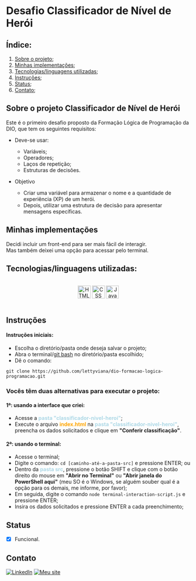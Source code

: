 # **Desafio Classificador de Nível de Herói**

## **Índice:**

1. [Sobre o projeto](#sobre-o-projeto-classificador-de-nível-de-herói);
2. [Minhas implementações](#minhas-implementações);
3. [Tecnologias/linguagens utilizadas](#tecnologiaslinguagens-utilizadas);
4. [Instruções](#instruções);
5. [Status](#status);
6. [Contato](#contato);

## **Sobre o projeto Classificador de Nível de Herói**

Este é o primeiro desafio proposto da Formação Lógica de Programação da DIO, que tem os seguintes requisitos: <br/>

* Deve-se usar:

  - Variáveis;
  - Operadores;
  - Laços de repetição;
  - Estruturas de decisões.

* Objetivo

  - Criar uma variável para armazenar o nome e a quantidade de experiência (XP) de um herói.
  - Depois, utilizar uma estrutura de decisão para apresentar mensagens específicas.


## **Minhas implementações**

Decidi incluir um front-end para ser mais fácil de interagir. <br/>
Mas também deixei uma opção para acessar pelo terminal.

## **Tecnologias/linguagens utilizadas:**

<div style="display: inline_block" align="center"><br />
    <img src="https://img.shields.io/badge/html5-E34F26?style=for-the-badge&logo=html5&logoColor=white" height="35px" alt="HTML" align="center" />
    <img src="https://img.shields.io/badge/CSS-1572B6?style=for-the-badge&logo=css3&logoColor=white" height="35px" alt="CSS" align="center" />
    <img src="https://img.shields.io/badge/javascript-F7DF1E?style=for-the-badge&logo=javascript&logoColor=black" height="35px" alt="JavaScript" align="center" />
</div><br />

## **Instruções**

#### **Instruções iniciais:**
- Escolha o diretório/pasta onde deseja salvar o projeto;
- Abra o terminal/[git bash](https://git-scm.com/downloads) no diretório/pasta escolhido;
- Dê o comando:

```
git clone https://github.com/lettyviana/dio-formacao-logica-programacao.git
```

### **Vocês têm duas alternativas para executar o projeto:**

#### **1ª: usando a interface que criei:**

* Acesse a <strong style="color:lightblue">pasta "classificador-nivel-heroi"</strong>;
* Execute o arquivo <strong style="color:orange">index.html</strong> na <strong style="color:lightblue">pasta "classificador-nivel-heroi"</strong>, preencha os dados solicitados e clique em <strong>"Conferir classificação"</strong>.

#### **2ª: usando o terminal:**

  - Acesse o terminal;
  - Digite o comando: `cd [caminho-até-a-pasta-src]` e pressione ENTER; ou 
  - Dentro da <strong style="color:lightblue">pasta src</strong>, pressione o botão SHIFT e clique com o botão direito do mouse em <strong>"Abrir no Terminal"</strong> ou <strong>"Abrir janela do PowerShell aqui"</strong> (meu SO é o Windows, se alguém souber qual é a opção para os demais, me informe, por favor);
  - Em seguida, digite o comando `node terminal-interaction-script.js` e pressione ENTER;
  - Insira os dados solicitados e pressione ENTER a cada preenchimento;

## **Status**

- [x] Funcional.


## **Contato**
[![LinkedIn](https://img.shields.io/badge/LinkedIn-0077B5?style=for-the-badge&logo=linkedin&logoColor=white)](https://www.linkedin.com/in/leticiaviana-trad-dev/)
[![Meu site](https://img.shields.io/badge/Meu%20site-800080?style=for-the-badge&logoColor=white)](https://www.leticiaviana.com/#contato)